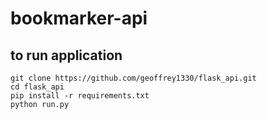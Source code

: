 # bookmarker-api
## to run application 
```
git clone https://github.com/geoffrey1330/flask_api.git
cd flask_api
pip install -r requirements.txt
python run.py

```
